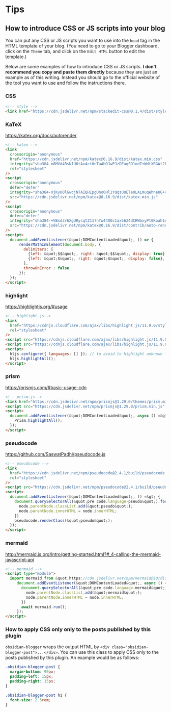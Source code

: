 # Tips

## How to introduce CSS or JS scripts into your blog

You can put any CSS or JS scripts you want to use into the `head` tag in the HTML template of your blog. (You need to go to your Blogger dashboard, click on the `Theme` tab, and click on the `Edit HTML` button to edit the template.)

Below are some examples of how to introduce CSS or JS scripts. **I don't recommend you copy and paste them directly** because they are just an example as of this writing. Instead you should go to the official website of the tool you want to use and follow the instructions there.

### CSS

```html
<!-- style -->
<link href="https://cdn.jsdelivr.net/npm/stackedit-css@0.1.4/dist/style.css" rel="stylesheet" />
```

### KaTeX

https://katex.org/docs/autorender

```html
<!-- katex -->
<link
  crossorigin="anonymous"
  href="https://cdn.jsdelivr.net/npm/katex@0.16.9/dist/katex.min.css"
  integrity="sha384-n8MVd4RsNIU0tAv4ct0nTaAbDJwPJzDEaqSD1odI+WdtXRGWt2kTvGFasHpSy3SV"
  rel="stylesheet"
/>
<script
  crossorigin="anonymous"
  defer="defer"
  integrity="sha384-XjKyOOlGwcjNTAIQHIpgOno0Hl1YQqzUOEleOLALmuqehneUG+vnGctmUb0ZY0l8"
  src="https://cdn.jsdelivr.net/npm/katex@0.16.9/dist/katex.min.js"
/>
<script
  crossorigin="anonymous"
  defer="defer"
  integrity="sha384-+VBxd3r6XgURycqtZ117nYw44OOcIax56Z4dCRWbxyPt0Koah1uHoK0o4+/RRE05"
  src="https://cdn.jsdelivr.net/npm/katex@0.16.9/dist/contrib/auto-render.min.js"
/>
<script>
  document.addEventListener(&quot;DOMContentLoaded&quot;, () => {
      renderMathInElement(document.body, {
        delimiters: [
          {left: &quot;$$&quot;, right: &quot;$$&quot;, display: true},
          {left: &quot;$&quot;, right: &quot;$&quot;, display: false},
        ],
        throwOnError : false
      });
  });
</script>
```

### highlight

https://highlightjs.org/#usage

```html
<!-- highlight.js-->
<link
  href="https://cdnjs.cloudflare.com/ajax/libs/highlight.js/11.9.0/styles/vs.min.css"
  rel="stylesheet"
/>
<script src="https://cdnjs.cloudflare.com/ajax/libs/highlight.js/11.9.0/highlight.min.js" />
<script src="https://cdnjs.cloudflare.com/ajax/libs/highlight.js/11.9.0/languages/lisp.min.js" />
<script>
  hljs.configure({ languages: [] }); // to avoid to highlight unknown languages
  hljs.highlightAll();
</script>
```

### prism

https://prismjs.com/#basic-usage-cdn

```html
<!-- prism.js-->
<link href="https://cdn.jsdelivr.net/npm/prismjs@1.29.0/themes/prism.min.css" rel="stylesheet" />
<script src="https://cdn.jsdelivr.net/npm/prismjs@1.29.0/prism.min.js" />
<script>
  document.addEventListener(&quot;DOMContentLoaded&quot;, async () =&gt; {
    Prism.highlightAll();
  });
</script>
```

### pseudocode

https://github.com/SaswatPadhi/pseudocode.js

```html
<!-- pseudocode -->
<link
  href="https://cdn.jsdelivr.net/npm/pseudocode@2.4.1/build/pseudocode.min.css"
  rel="stylesheet"
/>
<script src="https://cdn.jsdelivr.net/npm/pseudocode@2.4.1/build/pseudocode.min.js" />
<script>
  document.addEventListener(&quot;DOMContentLoaded&quot;, () =&gt; {
    document.querySelectorAll(&quot;pre code.language-pseudo&quot;).forEach((node) =&gt; {
      node.parentNode.classList.add(&quot;pseudo&quot;);
      node.parentNode.innerHTML = node.innerHTML;
    })
    pseudocode.renderClass(&quot;pseudo&quot;);
  });
</script>
```

### mermaid

http://mermaid.js.org/intro/getting-started.html?#_4-calling-the-mermaid-javascript-api

```html
<!-- mermaid -->
<script type="module">
  import mermaid from &quot;https://cdn.jsdelivr.net/npm/mermaid@10/dist/mermaid.esm.min.mjs&quot;;
     document.addEventListener(&quot;DOMContentLoaded&quot;, async () =&gt; {
       document.querySelectorAll(&quot;pre code.language-mermaid&quot;).forEach((node) =&gt; {
         node.parentNode.classList.add(&quot;mermaid&quot;);
         node.parentNode.innerHTML = node.innerHTML;
       })
       await mermaid.run();
     });
</script>
```

### How to apply CSS only only to the posts published by this plugin

`obsidian-blogger` wraps the output HTML by `<div class="obsidian-blogger-post">...</div>`. You can use this class to apply CSS only to the posts published by this plugin. An example would be as follows:

```css
.obsidian-blogger-post {
  margin-bottom: 90px;
  padding-left: 15px;
  padding-right: 15px;
}

.obsidian-blogger-post h1 {
  font-size: 2.5rem;
}
```
